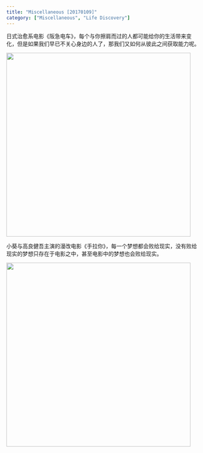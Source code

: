```yaml
---
title: "Miscellaneous [20170109]"
category: ["Miscellaneous", "Life Discovery"]
---
```


日式治愈系电影《阪急电车》，每个与你擦肩而过的人都可能给你的生活带来变化，但是如果我们早已不关心身边的人了，那我们又如何从彼此之间获取能力呢。

<img class="img-responsive center-block" src="https://raw.githubusercontent.com/joshua19881228/my_blogs/master/Life_Discovery/Miscellaneous/figures/阪急电车.jpg" alt="" width="480"/>

小葵与高良健吾主演的漫改电影《手拉你》，每一个梦想都会败给现实，没有败给现实的梦想只存在于电影之中，甚至电影中的梦想也会败给现实。

<img class="img-responsive center-block" src="https://raw.githubusercontent.com/joshua19881228/my_blogs/master/Life_Discovery/Miscellaneous/figures/Solanin.jpg" alt="" width="480"/>
